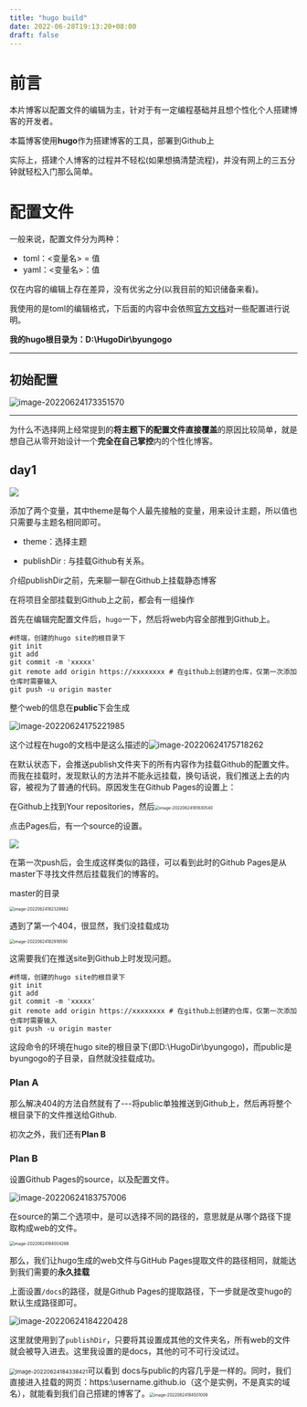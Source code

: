 ```yaml
---
title: "hugo build"
date: 2022-06-28T19:13:20+08:00
draft: false 
---
```

# 前言

本片博客以配置文件的编辑为主，针对于有一定编程基础并且想个性化个人搭建博客的开发者。

本篇博客使用**hugo**作为搭建博客的工具，部署到Github上

实际上，搭建个人博客的过程并不轻松(如果想搞清楚流程)，并没有网上的三五分钟就轻松入门那么简单。

# 配置文件

一般来说，配置文件分为两种：

- toml：<变量名> = 值
- yaml：<变量名>：值

仅在内容的编辑上存在差异，没有优劣之分(以我目前的知识储备来看)。

我使用的是toml的编辑格式，下后面的内容中会依照[官方文档](https://gohugo.io/getting-started/configuration/)对一些配置进行说明。

**我的hugo根目录为：D:\HugoDir\byungogo**

-----

## 初始配置

![image-20220624173351570](../../Typora%E5%9B%BE%E7%89%87%E4%B8%8B%E8%BD%BD%E5%9C%B0/image-20220624173351570.png)

----

为什么不选择网上经常提到的**将主题下的配置文件直接覆盖**的原因比较简单，就是想自己从零开始设计一个**完全在自己掌控**内的个性化博客。

## day1

![](../../Typora%E5%9B%BE%E7%89%87%E4%B8%8B%E8%BD%BD%E5%9C%B0/image-20220624174413493.png)

添加了两个变量，其中theme是每个人最先接触的变量，用来设计主题，所以值也只需要与主题名相同即可。

- theme：选择主题

- publishDir : 与挂载Github有关系。

介绍publishDir之前，先来聊一聊在Github上挂载静态博客

在将项目全部挂载到Github上之前，都会有一组操作

首先在编辑完配置文件后，`hugo`一下，然后将web内容全部推到Github上。

```
#终端，创建的hugo site的根目录下
git init
git add 
git commit -m 'xxxxx'
git remote add origin https://xxxxxxxx # 在github上创建的仓库，仅第一次添加仓库时需要输入
git push -u origin master
```

整个web的信息在**public**下会生成

![image-20220624175221985](../../Typora%E5%9B%BE%E7%89%87%E4%B8%8B%E8%BD%BD%E5%9C%B0/image-20220624175221985.png)

这个过程在hugo的文档中是这么描述的![image-20220624175718262](../../Typora%E5%9B%BE%E7%89%87%E4%B8%8B%E8%BD%BD%E5%9C%B0/image-20220624175718262.png)

在默认状态下，会推送publish文件夹下的所有内容作为挂载Github的配置文件。而我在挂载时，发现默认的方法并不能永远挂载，换句话说，我们推送上去的内容，被视为了普通的代码。原因发生在Github Pages的设置上：

在Github上找到Your repositories，然后<img src="../../Typora%E5%9B%BE%E7%89%87%E4%B8%8B%E8%BD%BD%E5%9C%B0/image-20220624181830540.png" alt="image-20220624181830540" style="zoom: 50%;" />

点击Pages后，有一个source的设置。

![](../../Typora%E5%9B%BE%E7%89%87%E4%B8%8B%E8%BD%BD%E5%9C%B0/image-20220624182245029.png)

在第一次push后，会生成这样类似的路径，可以看到此时的Github Pages是从master下寻找文件然后挂载我们的博客的。

master的目录

<img src="../../Typora%E5%9B%BE%E7%89%87%E4%B8%8B%E8%BD%BD%E5%9C%B0/image-20220624182328882.png" alt="image-20220624182328882" style="zoom:50%;" />

遇到了第一个404，很显然，我们没挂载成功

<img src="../../Typora%E5%9B%BE%E7%89%87%E4%B8%8B%E8%BD%BD%E5%9C%B0/image-20220624182918590.png" alt="image-20220624182918590" style="zoom:50%;" />

这需要我们在推送site到Github上时发现问题。

``` 
#终端，创建的hugo site的根目录下
git init
git add 
git commit -m 'xxxxx'
git remote add origin https://xxxxxxxx # 在github上创建的仓库，仅第一次添加仓库时需要输入
git push -u origin master
```

这段命令的环境在hugo site的根目录下(即D:\HugoDir\byungogo)，而public是byungogo的子目录，自然就没挂载成功。

### Plan A

那么解决404的方法自然就有了---将public单独推送到Github上，然后再将整个根目录下的文件推送给Github.

初次之外，我们还有**Plan B**

### Plan B

设置Github Pages的source，以及配置文件。

![image-20220624183757006](../../Typora%E5%9B%BE%E7%89%87%E4%B8%8B%E8%BD%BD%E5%9C%B0/image-20220624183757006.png)

在source的第二个选项中，是可以选择不同的路径的，意思就是从哪个路径下提取构成web的文件。

<img src="../../Typora%E5%9B%BE%E7%89%87%E4%B8%8B%E8%BD%BD%E5%9C%B0/image-20220624184004268.png" alt="image-20220624184004268" style="zoom:50%;" />

那么，我们让hugo生成的web文件与GitHub Pages提取文件的路径相同，就能达到我们需要的**永久挂载**

上面设置`/docs`的路径，就是Github Pages的提取路径，下一步就是改变hugo的默认生成路径即可。

![image-20220624184220428](../../Typora%E5%9B%BE%E7%89%87%E4%B8%8B%E8%BD%BD%E5%9C%B0/image-20220624184220428.png)

这里就使用到了`publishDir`，只要将其设置成其他的文件夹名，所有web的文件就会被导入进去。这里我设置的是docs，其他的可不可行没试过。

<img src="../../Typora%E5%9B%BE%E7%89%87%E4%B8%8B%E8%BD%BD%E5%9C%B0/image-20220624184338421.png" alt="image-20220624184338421" style="zoom:67%;" />可以看到 docs与public的内容几乎是一样的。同时，我们直接进入挂载的网页：https:\\username.github.io（这个是实例，不是真实的域名），就能看到我们自己搭建的博客了。<img src="../../Typora%E5%9B%BE%E7%89%87%E4%B8%8B%E8%BD%BD%E5%9C%B0/image-20220624184501009.png" alt="image-20220624184501009" style="zoom:50%;" />
